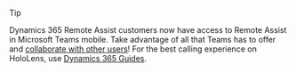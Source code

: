 > [!TIP]
> Dynamics 365 Remote Assist customers now have access to Remote Assist in Microsoft Teams mobile. Take advantage of all that Teams has to offer and [collaborate with other users](../remote-assist/teams-mobile-all.md)! For the best calling experience on HoloLens, use [Dynamics 365 Guides](../guides/overview.md).
